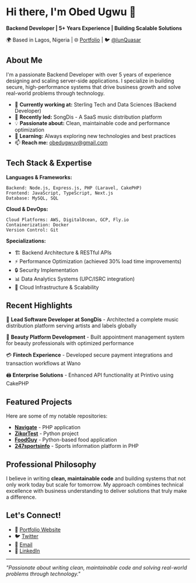 # Hi there, I'm Obed Ugwu 👋

**Backend Developer | 5+ Years Experience | Building Scalable Solutions**

🌍 Based in Lagos, Nigeria | 🌐 [Portfolio](https://obed-ciit.vercel.app/) | 🐦 [@lunQuasar](https://twitter.com/lunQuasar)

## About Me

I'm a passionate Backend Developer with over 5 years of experience designing and scaling server-side applications. I specialize in building secure, high-performance systems that drive business growth and solve real-world problems through technology.

- 🔭 **Currently working at:** Sterling Tech and Data Sciences (Backend Developer)
- 🎵 **Recently led:** SongDis - A SaaS music distribution platform
- 💡 **Passionate about:** Clean, maintainable code and performance optimization
- 🌱 **Learning:** Always exploring new technologies and best practices
- 📫 **Reach me:** obedugwuv@gmail.com

## Tech Stack & Expertise

**Languages & Frameworks:**
```
Backend: Node.js, Express.js, PHP (Laravel, CakePHP)
Frontend: JavaScript, TypeScript, Next.js
Database: MySQL, SQL
```

**Cloud & DevOps:**
```
Cloud Platforms: AWS, DigitalOcean, GCP, Fly.io
Containerization: Docker
Version Control: Git
```

**Specializations:**
- 🏗️ Backend Architecture & RESTful APIs
- ⚡ Performance Optimization (achieved 30% load time improvements)
- 🔒 Security Implementation
- 📊 Data Analytics Systems (UPC/ISRC integration)
- 🚀 Cloud Infrastructure & Scalability

## Recent Highlights

🎯 **Lead Software Developer at SongDis** - Architected a complete music distribution platform serving artists and labels globally

🏥 **Beauty Platform Development** - Built appointment management system for beauty professionals with optimized performance

💳 **Fintech Experience** - Developed secure payment integrations and transaction workflows at Wano

🖨️ **Enterprise Solutions** - Enhanced API functionality at Printivo using CakePHP

## Featured Projects

Here are some of my notable repositories:

- **[Navigate](https://github.com/UgwuObed/Navigate)** - PHP application
- **[ZikorTest](https://github.com/UgwuObed/zikortest)** - Python project
- **[FoodGuy](https://github.com/UgwuObed/FoodGuy)** - Python-based food application
- **[247sportsinfo](https://github.com/UgwuObed/247sportsinfo)** - Sports information platform in PHP

## Professional Philosophy

I believe in writing **clean, maintainable code** and building systems that not only work today but scale for tomorrow. My approach combines technical excellence with business understanding to deliver solutions that truly make a difference.

## Let's Connect!

- 💼 [Portfolio Website](https://obed-ciit.vercel.app/)
- 🐦 [Twitter](https://twitter.com/lunQuasar)
- 📧 [Email](mailto:obedugwuv@gmail.com)
- 🔗 [LinkedIn](#) <!-- Add your LinkedIn when you have it -->

---

*"Passionate about writing clean, maintainable code and solving real-world problems through technology."*
